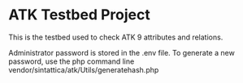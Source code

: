 # ATK Testbed Project

This is the testbed used to check ATK 9 attributes and relations.

Administrator password is stored in the .env file.
To generate a new password, use the php command line vendor/sintattica/atk/Utils/generatehash.php